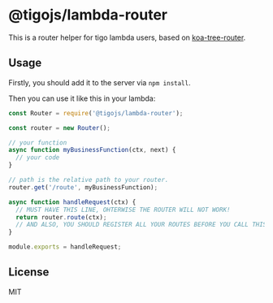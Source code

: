 # @tigojs/lambda-router

This is a router helper for tigo lambda users, based on [koa-tree-router](https://github.com/steambap/koa-tree-router).

## Usage

Firstly, you should add it to the server via `npm install`.

Then you can use it like this in your lambda:

```js
const Router = require('@tigojs/lambda-router');

const router = new Router();

// your function
async function myBusinessFunction(ctx, next) {
  // your code
}

// path is the relative path to your router.
router.get('/route', myBusinessFunction);

async function handleRequest(ctx) {
  // MUST HAVE THIS LINE, OHTERWISE THE ROUTER WILL NOT WORK!
  return router.route(ctx);
  // AND ALSO, YOU SHOULD REGISTER ALL YOUR ROUTES BEFORE YOU CALL THIS FUNCTION.
}

module.exports = handleRequest;
```

## License

MIT
